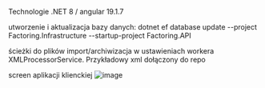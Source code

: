 Technologie
.NET 8 / angular 19.1.7

utworzenie i aktualizacja bazy danych:
dotnet ef database update --project Factoring.Infrastructure --startup-project Factoring.API

ścieżki do plików import/archiwizacja w ustawieniach workera XMLProcessorService. Przykładowy xml dołączony do repo

screen aplikacji klienckiej
![image](https://github.com/user-attachments/assets/a6ca4bca-13e8-4ce9-896d-fe3bd003d4c7)
